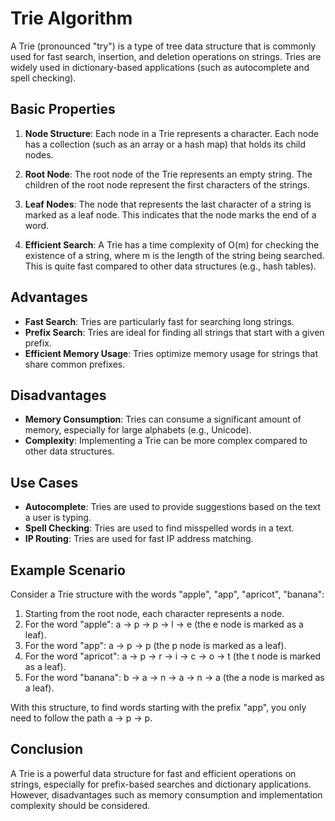 # Trie Algorithm

A Trie (pronounced "try") is a type of tree data structure that is commonly used for fast search, insertion, and deletion operations on strings. Tries are widely used in dictionary-based applications (such as autocomplete and spell checking).

## Basic Properties

1. **Node Structure**: Each node in a Trie represents a character. Each node has a collection (such as an array or a hash map) that holds its child nodes.

2. **Root Node**: The root node of the Trie represents an empty string. The children of the root node represent the first characters of the strings.

3. **Leaf Nodes**: The node that represents the last character of a string is marked as a leaf node. This indicates that the node marks the end of a word.

4. **Efficient Search**: A Trie has a time complexity of O(m) for checking the existence of a string, where m is the length of the string being searched. This is quite fast compared to other data structures (e.g., hash tables).

## Advantages

- **Fast Search**: Tries are particularly fast for searching long strings.
- **Prefix Search**: Tries are ideal for finding all strings that start with a given prefix.
- **Efficient Memory Usage**: Tries optimize memory usage for strings that share common prefixes.

## Disadvantages

- **Memory Consumption**: Tries can consume a significant amount of memory, especially for large alphabets (e.g., Unicode).
- **Complexity**: Implementing a Trie can be more complex compared to other data structures.

## Use Cases

- **Autocomplete**: Tries are used to provide suggestions based on the text a user is typing.
- **Spell Checking**: Tries are used to find misspelled words in a text.
- **IP Routing**: Tries are used for fast IP address matching.

## Example Scenario

Consider a Trie structure with the words "apple", "app", "apricot", "banana":

1. Starting from the root node, each character represents a node.
2. For the word "apple": a -> p -> p -> l -> e (the e node is marked as a leaf).
3. For the word "app": a -> p -> p (the p node is marked as a leaf).
4. For the word "apricot": a -> p -> r -> i -> c -> o -> t (the t node is marked as a leaf).
5. For the word "banana": b -> a -> n -> a -> n -> a (the a node is marked as a leaf).

With this structure, to find words starting with the prefix "app", you only need to follow the path a -> p -> p.

## Conclusion

A Trie is a powerful data structure for fast and efficient operations on strings, especially for prefix-based searches and dictionary applications. However, disadvantages such as memory consumption and implementation complexity should be considered.
